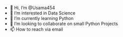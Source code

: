 - 👋 Hi, I’m @Usama454
- 👀 I’m interested in Data Science
- 🌱 I’m currently learning Python
- 💞️ I’m looking to collaborate on small Python Projects
- 📫 How to reach via email
